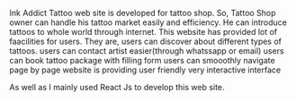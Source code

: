 Ink Addict Tattoo web site is developed for tattoo shop. So, Tattoo Shop owner can handle his tattoo market easily and efficiency. He can introduce tattoos to whole world through internet. 
This website has provided lot of faacilities for users.
They are,
users can discover about different types of tattoos.
users can contact artist easier(through whatssapp or email)
users can book tattoo package with filling form
users can smooothly navigate page by page
website is providing user friendly very interactive interface

As well as I mainly used React Js to develop this web site.